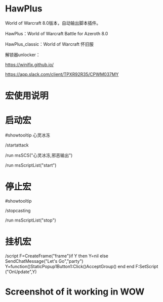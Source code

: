 # HawPlus
World of Warcraft 8.0版本，自动输出脚本插件。

HawPlus：World of Warcraft Battle for Azeroth 8.0

HawPlus_classic：World of Warcraft 怀旧服

解锁器unlocker：

https://winifix.github.io/

https://app.slack.com/client/TPXR92R35/CPWM037MY


# 宏使用说明
# 启动宏
#showtooltip 心灵冰冻

/startattack

/run msSCS("心灵冰冻,邪恶输出")

/run msScriptList("start")

# 停止宏
#showtooltip

/stopcasting

/run msScriptList("stop")

# 挂机宏
/script F=CreateFrame("frame")if Y then Y=nil else SendChatMessage("Let's Go","party") Y=function()StaticPopup1Button1:Click()AcceptGroup() end end F:SetScript ("OnUpdate",Y)

# Screenshot of it working in WOW

